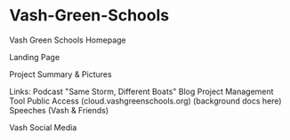 # Vash-Green-Schools
Vash Green Schools Homepage

Landing Page 

Project Summary & Pictures

Links: 
  Podcast "Same Storm, Different Boats"
  Blog
  Project Management Tool Public Access (cloud.vashgreenschools.org) (background docs here)
  Speeches (Vash & Friends)
  
Vash Social Media
